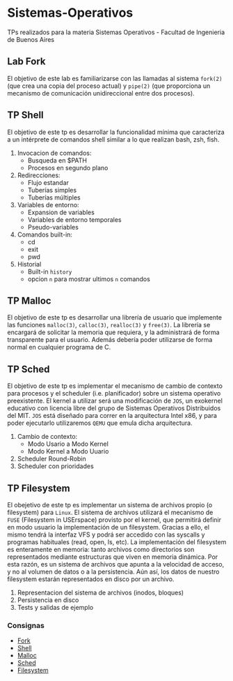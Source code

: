 # Sistemas-Operativos
TPs realizados para la materia Sistemas Operativos - Facultad de Ingenieria de Buenos Aires
## Lab Fork
El objetivo de este lab es familiarizarse con las llamadas al sistema `fork(2)` (que crea una copia del proceso actual) y `pipe(2)` (que proporciona un mecanismo de comunicación unidireccional entre dos procesos).
## TP Shell
El objetivo de este tp es desarrollar la funcionalidad mínima que caracteriza a un intérprete de comandos shell similar a lo que realizan bash, zsh, fish.
1. Invocacion de comandos:
   * Busqueda en $PATH
   * Procesos en segundo plano
2. Redirecciones:
   * Flujo estandar
   * Tuberías simples
   * Tuberías múltiples
3. Variables de entorno:
   * Expansion de variables
   * Variables de entorno temporales
   * Pseudo-variables
4. Comandos built-in:
   * cd
   * exit
   * pwd
5. Historial
   * Built-in `history`
   * opcion `n` para mostrar ultimos `n` comandos
## TP Malloc
El objetivo de este tp es desarrollar una librería de usuario que implemente las funciones `malloc(3)`, `calloc(3)`, `realloc(3)` y `free(3)`. La librería se encargará de solicitar la memoria que requiera, y la administrará de forma transparente para el usuario. Además debería poder utilizarse de forma normal en cualquier programa de C.
## TP Sched
El objetivo de este tp es implementar el mecanismo de cambio de contexto para procesos y el scheduler (i.e. planificador) sobre un sistema operativo preexistente. El kernel a utilizar será una modificación de `JOS`, un exokernel educativo con licencia libre del grupo de Sistemas Operativos Distribuidos del MIT.
`JOS` está diseñado para correr en la arquitectura Intel x86, y para poder ejecutarlo utilizaremos `QEMU` que emula dicha arquitectura.
1. Cambio de contexto:
   * Modo Usario a Modo Kernel
   * Modo Kernel a Modo Uuario
2. Scheduler Round-Robin
3. Scheduler con prioridades
## TP Filesystem
El obejetivo de este tp es implementar un sistema de archivos propio (o filesystem) para `Linux`. El sistema de archivos utilizará el mecanismo de `FUSE` (Filesystem in USErspace) provisto por el kernel, que permitirá definir en modo usuario la implementación de un filesystem. Gracias a ello, el mismo tendrá la interfaz VFS y podrá ser accedido con las syscalls y programas habituales (read, open, ls, etc). La implementación del filesystem es enteramente en memoria: tanto archivos como directorios son representados mediante estructuras que viven en memoria dinámica. Por esta razón, es un sistema de archivos que apunta a la velocidad de acceso, y no al volumen de datos o a la persistencia. Aún así, los datos de nuestro filesystem estarán representados en disco por un archivo.
1. Representacion del sistema de archivos (inodos, bloques)
2. Persistencia en disco
3. Tests y salidas de ejemplo

### Consignas
* [Fork](https://fisop.github.io/website/labs/fork/)
* [Shell](https://fisop.github.io/website/tps/shell/)
* [Malloc](https://fisop.github.io/website/tps/malloc/)
* [Sched](https://fisop.github.io/website/tps/sched/)
* [Filesystem](https://fisop.github.io/website/tps/filesystem/)
